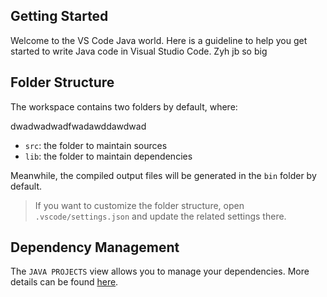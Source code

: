 ## Getting Started

Welcome to the VS Code Java world. Here is a guideline to help you get started to write Java code in Visual Studio Code.
Zyh jb so big
## Folder Structure

The workspace contains two folders by default, where:


dwadwadwadfwadawddawdwad
- `src`: the folder to maintain sources
- `lib`: the folder to maintain dependencies

Meanwhile, the compiled output files will be generated in the `bin` folder by default.

> If you want to customize the folder structure, open `.vscode/settings.json` and update the related settings there.

## Dependency Management

The `JAVA PROJECTS` view allows you to manage your dependencies. More details can be found [here](https://github.com/microsoft/vscode-java-dependency#manage-dependencies).
